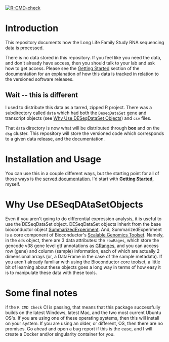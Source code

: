 [![R-CMD-check](https://github.com/cmatKhan/llfsRnaseq/actions/workflows/R-CMD-check.yaml/badge.svg)](https://github.com/cmatKhan/llfsRnaseq/actions/workflows/R-CMD-check.yaml)

# Introduction

This repository documents how the Long Life Family Study RNA sequencing data 
is processed.  

There is no data stored in this repository. If you feel like you need the 
data, and don't already have access, then you should talk to your lab and 
ask how to get access.  Please see the [Getting Started](https://cmatkhan.github.io/llfsRnaseq/articles/llfsRnaseq.html) section of the 
documentation for an explanation of how this data is tracked in relation to the 
versioned software releases.

## Wait -- this is different

I used to distribute this data as a tarred, zipped R project. There was a 
subdirectory called `data` which had both the `DeseqDataSet` gene and 
transcript objects 
(see [Why Use DESeqDataSet Objects](#why-use-deseqdataset-objects)) and 
`csv` files.  

That `data` directory is now what will be distributed through **box** and on 
the `dsg` cluster. This repository will store the versioned code which 
corresponds to a given data release, and the documentation.  

# Installation and Usage

You can use this in a couple different ways, but the starting point for all 
of those ways is the [served documentation](https://cmatkhan.github.io/LLFS_RNAseq_dataprocessing/). 
I'd start with [**Getting Started**](https://cmatkhan.github.io/llfsRnaseq/articles/llfsRnaseq.html), myself.

# Why Use DESeqDAtaSetObjects

Even if you aren't going to do differential expression analysis, it is useful 
to use the DESeqDataSet object. DESeqDataSet objects inherit from the base 
bioconductor object 
[SummarizedExperiment](https://www.bioconductor.org/packages/devel/bioc/vignettes/SummarizedExperiment/inst/doc/SummarizedExperiment.html).
 And, SummarizedExperiment is a core component of Bioconductor's 
 [Scalable Genomics Toolset](https://pubmed.ncbi.nlm.nih.gov/28018047/). Namely, 
 in the `dds` object, there are 3 data attributes: the `rowRages`, which store 
 the gencode v38 gene level gtf annotations as [GRanges](https://bioconductor.org/packages/release/bioc/vignettes/GenomicRanges/inst/doc/GenomicRangesIntroduction.html), 
 and you can access row (gene) and column (sample) information, each of which are 
 actually 2 dimensional arrays (or, a DataFrame in the case of the sample metadata). 
 If you aren't already familiar with using the Bioconductor core toolset, a little 
 bit of learning about these objects goes a long way in terms of how easy it is to 
 manipulate these data with these tools.
 
 # Some final notes
 
 if the `R CMD Check` CI is passing, that means that this package successfully 
 builds on the latest Windows, latest Mac, and the two most current Ubuntu OS's. 
 If you are using one of these operating systems, then this will install on 
 your system. If you are using an older, or different, OS, then there are no 
 promises. Go ahead and open a bug report if this is the case, and I will create 
 a Docker and/or singularity container for you.
